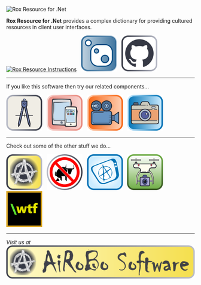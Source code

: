 ![Rox Resource for .Net](https://raw.githubusercontent.com/pit-bob/res/dev/rox/resource/net/header.svg)

**Rox Resource for .Net** provides a complex dictionary for providing cultured resources in client user interfaces.

[![Rox Resource Instructions](https://raw.githubusercontent.com/pit-bob/res/dev/rox/resource/instructions.svg)](https://rox.tools/resource) &nbsp; [![NuGet](https://raw.githubusercontent.com/pit-bob/res/dev/nuget/icon.svg)](https://www.nuget.org/packages/Rox.Resource.Net) &nbsp; [![GitHub](https://raw.githubusercontent.com/pit-bob/res/dev/github/icon.svg)](https://github.com/ai-ro-bo/Rox.Resource.Net)

---
If you like this software then try our related components...

[![Rox Architect](https://raw.githubusercontent.com/pit-bob/res/dev/rox/architect/icon.svg)](https://rox.tools/architect) &nbsp; [![Rox Layout](https://raw.githubusercontent.com/pit-bob/res/dev/rox/layout/icon.svg)](https://rox.tools/layout) &nbsp; [![Rox Video](https://raw.githubusercontent.com/pit-bob/res/dev/rox/video/icon.svg)](https://rox.tools/video) &nbsp; [![Rox Camera](https://raw.githubusercontent.com/pit-bob/res/dev/rox/camera/icon.svg)](https://rox.tools/camera)

---
Check out some of the other stuff we do...

[![Rox Tools](https://raw.githubusercontent.com/pit-bob/res/dev/rox/tools/icon.svg)](https://rox.tools) &nbsp; [![NoBS Services](https://raw.githubusercontent.com/pit-bob/res/dev/nobs/icon.svg)](https://nobs.services) &nbsp; [![AiRoBo.design Studio](https://raw.githubusercontent.com/pit-bob/res/dev/airobo/design/icon.svg)](https://airobo.design) &nbsp; [![ai-drone-bo](https://raw.githubusercontent.com/pit-bob/res/dev/aidronebo/icon.svg)](https://airobo.software/aidronebo) &nbsp; [![\wtf](https://raw.githubusercontent.com/pit-bob/res/dev/wtf/icon.svg)](https://backslash.wtf)

---
*Visit us at* [![AiRoBo](https://raw.githubusercontent.com/pit-bob/res/dev/airobo/software/badge.svg)](https://airobo.software)
